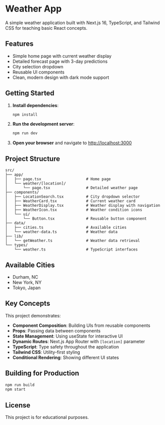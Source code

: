 # Weather App

A simple weather application built with Next.js 16, TypeScript, and Tailwind CSS for teaching basic React concepts.

## Features

- Simple home page with current weather display
- Detailed forecast page with 3-day predictions
- City selection dropdown
- Reusable UI components
- Clean, modern design with dark mode support

## Getting Started

1. **Install dependencies**:
   ```bash
   npm install
   ```

2. **Run the development server**:
   ```bash
   npm run dev
   ```

3. **Open your browser** and navigate to [http://localhost:3000](http://localhost:3000)

## Project Structure

```
src/
├── app/
│   ├── page.tsx                    # Home page
│   └── weather/[location]/
│       └── page.tsx                # Detailed weather page
├── components/
│   ├── LocationSearch.tsx          # City dropdown selector
│   ├── WeatherCard.tsx             # Current weather card
│   ├── WeatherDisplay.tsx          # Weather display with navigation
│   ├── WeatherIcon.tsx             # Weather condition icons
│   └── ui/
│       └── Button.tsx              # Reusable button component
├── data/
│   ├── cities.ts                   # Available cities
│   └── weather-data.ts             # Weather data
├── lib/
│   └── getWeather.ts               # Weather data retrieval
└── types/
    └── weather.ts                  # TypeScript interfaces
```

## Available Cities

- Durham, NC
- New York, NY
- Tokyo, Japan

## Key Concepts

This project demonstrates:

- **Component Composition**: Building UIs from reusable components
- **Props**: Passing data between components
- **State Management**: Using useState for interactive UI
- **Dynamic Routes**: Next.js App Router with `[location]` parameter
- **TypeScript**: Type safety throughout the application
- **Tailwind CSS**: Utility-first styling
- **Conditional Rendering**: Showing different UI states

## Building for Production

```bash
npm run build
npm start
```

## License

This project is for educational purposes.
